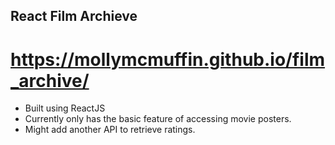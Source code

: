 ## React Film Archieve

# https://mollymcmuffin.github.io/film_archive/

- Built using ReactJS
- Currently only has the basic feature of accessing movie posters.
- Might add another API to retrieve ratings.

